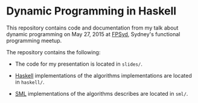 Dynamic Programming in Haskell
==============================

This repository contains code and documentation from my talk about dynamic
programming on May 27, 2015 at [FPSyd][1], Sydney's functional programming
meetup.

The repository contains the following:

- The code for my presentation is located in `slides/`.

- [Haskell][2] implementations of the algorithms implementations are located in
`haskell/`.

- [SML][3] implementations of the algorithms describes are located in `sml/`.

[1]: http://fp-syd.ouroborus.net/
[2]: https://www.haskell.org/
[3]: http://sml-family.org/
